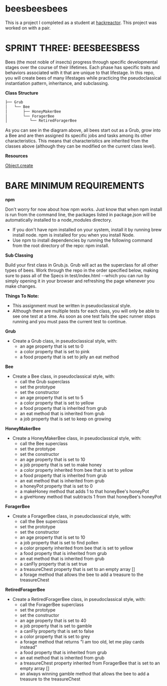 # beesbeesbees
This is a project I completed as a student at [hackreactor](http://hackreactor.com). This project was worked on with a pair.

# SPRINT THREE: BEESBEESBESS

Bees (the most noble of insects) progress through specific developmental stages over the course of their lifetimes. Each phase has specific traits and behaviors associated with it that are unique to that lifestage. In this repo, you will create bees of many lifestages while practicing the pseudoclassical instantiation pattern, inheritance, and subclassing.

**Class Structure**
```javascript
├── Grub
│   └── Bee
│       ├── HoneyMakerBee
│       └── ForagerBee
│          └── RetiredForagerBee
```

As you can see in the diagram above, all bees start out as a Grub, grow into a Bee and are then assigned its specific jobs and tasks among its other characteristics. This means that characteristics are inherited from the classes above (although they can be modified on the current class level).

**Resources**

[Object.create]("https://developer.mozilla.org/en-US/docs/Web/JavaScript/Reference/Global_Objects/Object/create")

# BARE MINIMUM REQUIREMENTS

**npm**

Don't worry for now about how npm works. Just know that when npm install is run from the command line, the packages listed in package.json will be automatically installed to a node_modules directory.

* If you don't have npm installed on your system, install it by running brew install node. npm is installed for you when you install Node.
* Use npm to install dependencies by running the following command from the root directory of the repo: npm install.

**Sub Classing**

Build your first class in Grub.js. Grub will act as the superclass for all other types of bees. Work through the repo in the order specified below, making sure to pass all of the Specs in test/index.html --which you can run by simply opening it in your browser and refreshing the page whenever you make changes.

**Things To Note:**
* This assignment must be written in pseudoclassical style.
* Although there are multiple tests for each class, you will only be able to see one test at a time. As soon as one test fails the spec runner stops running and you must pass the current test to continue.

**Grub**
* Create a Grub class, in pseudoclassical style, with:
  * an age property that is set to 0
  * a color property that is set to pink
  * a food property that is set to jelly
an eat method

**Bee**
* Create a Bee class, in pseudoclassical style, with:
  * call the Grub superclass
  * set the prototype
  * set the constructor
  * an age property that is set to 5
  * a color property that is set to yellow
  * a food property that is inherited from grub
  * an eat method that is inherited from grub
  * a job property that is set to keep on growing

**HoneyMakerBee**
* Create a HoneyMakerBee class, in pseudoclassical style, with:
  * call the Bee superclass
  * set the prototype
  * set the constructor
  * an age property that is set to 10
  * a job property that is set to make honey
  * a color property inherited from bee that is set to yellow
  * a food property that is inherited from grub
  * an eat method that is inherited from grub
  * a honeyPot property that is set to 0
  * a makeHoney method that adds 1 to that honeyBee\'s honeyPot
  * a giveHoney method that subtracts 1 from that honeyBee\'s honeyPot

**ForagerBee**
* Create a ForagerBee class, in pseudoclassical style, with:
  * call the Bee superclass
  * set the prototype
  * set the constructor
  * an age property that is set to 10
  * a job property that is set to find pollen
  * a color property inherited from bee that is set to yellow
  * a food property that is inherited from grub
  * an eat method that is inherited from grub
  * a canFly property that is set true
  * a treasureChest property that is set to an empty array []
  * a forage method that allows the bee to add a treasure to the treasureChest

**RetiredForagerBee**
* Create a RetiredForagerBee class, in pseudoclassical style, with:
  * call the ForagerBee superclass
  * set the prototype
  * set the constructor
  * an age property that is set to 40
  * a job property that is set to gamble
  * a canFly property that is set to false
  * a color property that is set to grey
  * a forage method that returns "I am too old, let me play cards instead"
  * a food property that is inherited from grub
  * an eat method that is inherited from grub
  * a treasureChest property inherited from ForagerBee that is set to an empty array []
  * an always winning gamble method that allows the bee to add a treasure to the treasureChest
